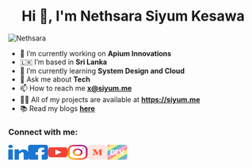 <h1 align="center">Hi 👋, I'm Nethsara Siyum Kesawa</h1>
<p align="left"> <img src="https://komarev.com/ghpvc/?username=Nethsara&label=Profile%20views&color=0e75b6&style=flat" alt="Nethsara" /> </p>


- 🔭 I’m currently working on **Apium Innovations**
- 🇱🇰 I’m based in **Sri Lanka**
- 🌱 I’m currently learning **System Design and Cloud**
- 💬 Ask me about **Tech**
- 📫 How to reach me **x@siyum.me**
- 👨‍💻 All of my projects are available at **https://siyum.me**
- 📚 Read my blogs **[here](https://nethsarask.medium.com)**


</div><h3 align="left">Connect with me:</h3>
<p align="left">
<a href="https://linkedin.com/in/nethsarask" target="blank"><img align="center" src="https://raw.githubusercontent.com/teamedwardforever/Readme-Generator/71f25dd8b98329b168142a6b782a107b75eab178/svg/Social/linked-in-alt.svg" alt="nethsarask" height="30" width="40" /></a><a href="https://fb.com/NethsaraSiyumKesawa" target="blank"><img align="center" src="https://raw.githubusercontent.com/teamedwardforever/Readme-Generator/71f25dd8b98329b168142a6b782a107b75eab178/svg/Social/facebook.svg" alt="NethsaraSiyumKesawa" height="30" width="40" /></a><a href="https://www.youtube.com/c/SIYUM" target="blank"><img align="center" src="https://raw.githubusercontent.com/teamedwardforever/Readme-Generator/71f25dd8b98329b168142a6b782a107b75eab178/svg/Social/youtube.svg" alt="SIYUM" height="30" width="40" /></a><a href="https://instagram.com/nethsarask" target="blank"><img align="center" src="https://raw.githubusercontent.com/teamedwardforever/Readme-Generator/71f25dd8b98329b168142a6b782a107b75eab178/svg/Social/instagram.svg" alt="nethsarask" height="30" width="40" /></a><a href="https://medium.com/@nethsarask" target="blank"><img align="center" src="https://raw.githubusercontent.com/teamedwardforever/Readme-Generator/71f25dd8b98329b168142a6b782a107b75eab178/svg/Social/medium.svg" alt="@nethsarask" height="30" width="40" /></a><a href="https://dev.to/codercrux" target="blank"><img align="center" src="https://raw.githubusercontent.com/teamedwardforever/Readme-Generator/71f25dd8b98329b168142a6b782a107b75eab178/svg/Social/devto.svg" alt="codercrux" height="30" width="40" /></a></p>



